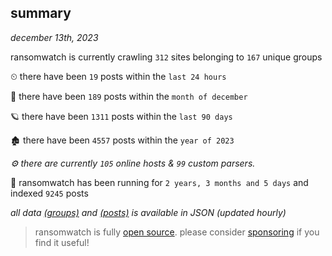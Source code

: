 
## summary
_december 13th, 2023_

ransomwatch is currently crawling `312` sites belonging to `167` unique groups

⏲ there have been `19` posts within the `last 24 hours`

🦈 there have been `189` posts within the `month of december`

🪐 there have been `1311` posts within the `last 90 days`

🏚 there have been `4557` posts within the `year of 2023`

_⚙️ there are currently `105` online hosts & `99` custom parsers._

🦕 ransomwatch has been running for `2 years, 3 months and 5 days` and indexed `9245` posts

_all data  [(groups)](http://ransomwhat.telemetry.ltd/groups) and [(posts)](http://ransomwhat.telemetry.ltd/posts) is available in JSON (updated hourly)_

> ransomwatch is fully [open source](https://github.com/joshhighet/ransomwatch#ransomwatch--). please consider [sponsoring](https://github.com/sponsors/joshhighet) if you find it useful!
